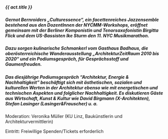 ##### **{{ act.title }}**

##### **Gernot Bernroiders  „Culturessence“**, ein facettenreiches Jazzensemble bestehend aus den DozentInnen der NYCMM-Workshops, eröffnet gemeinsam mit der Berliner Komponistin und Tenorsaxofonistin **Birgitta Flick** und dem US-Bassisten **Ike Sturm** den 11. NYC Musikmarathon. 
##### Dazu sorgen kulinarische Schmankerl vom Gasthaus Badhaus, die oberösterreichische Wanderausstellung „ArchitekturZeitRaum 2010 bis 2020“ und ein Podiumsgespräch, für Gesprächsstoff und Gaumenfreuden. 
##### Das diesjährige Podiumsgespräch “Architektur, Energie & Nachhaltigkeit” beschäftigt sich mit ästhetischen, sozialen und kulturellen Werten in der Architektur ebenso wie mit energetischen und technischen Aspekten und folglicher Nachhaltigkeit. Es diskutieren Gäste aus Wirtschaft, Kunst  & Kultur wie David Birgmann (X-Architekten), Stefan Lasinger (Lasinger&Frauscher) u. a. 
Moderation: Veronika Müller (KU Linz, Baukünstlerin und Architekturvermittlerin)

Eintritt: Freiwillige Spenden/Tickets erforderlich

